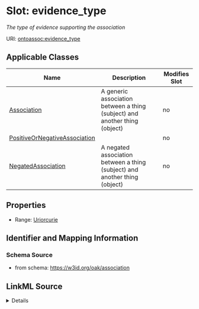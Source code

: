 

# Slot: evidence_type


_The type of evidence supporting the association_



URI: [ontoassoc:evidence_type](https://w3id.org/oak/association/evidence_type)



<!-- no inheritance hierarchy -->





## Applicable Classes

| Name | Description | Modifies Slot |
| --- | --- | --- |
| [Association](Association.md) | A generic association between a thing (subject) and another thing (object) |  no  |
| [PositiveOrNegativeAssociation](PositiveOrNegativeAssociation.md) |  |  no  |
| [NegatedAssociation](NegatedAssociation.md) | A negated association between a thing (subject) and another thing (object) |  no  |







## Properties

* Range: [Uriorcurie](Uriorcurie.md)





## Identifier and Mapping Information







### Schema Source


* from schema: https://w3id.org/oak/association




## LinkML Source

<details>
```yaml
name: evidence_type
description: The type of evidence supporting the association
from_schema: https://w3id.org/oak/association
rank: 1000
alias: evidence_type
domain_of:
- PositiveOrNegativeAssociation
range: uriorcurie

```
</details>